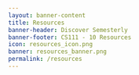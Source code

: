 ```yaml
---
layout: banner-content
title: Resources
banner-header: Discover Semesterly
banner-footer: CS111 - 10 Resources
icon: resources_icon.png
banner: resources_banner.png
permalink: /resources
---
```

